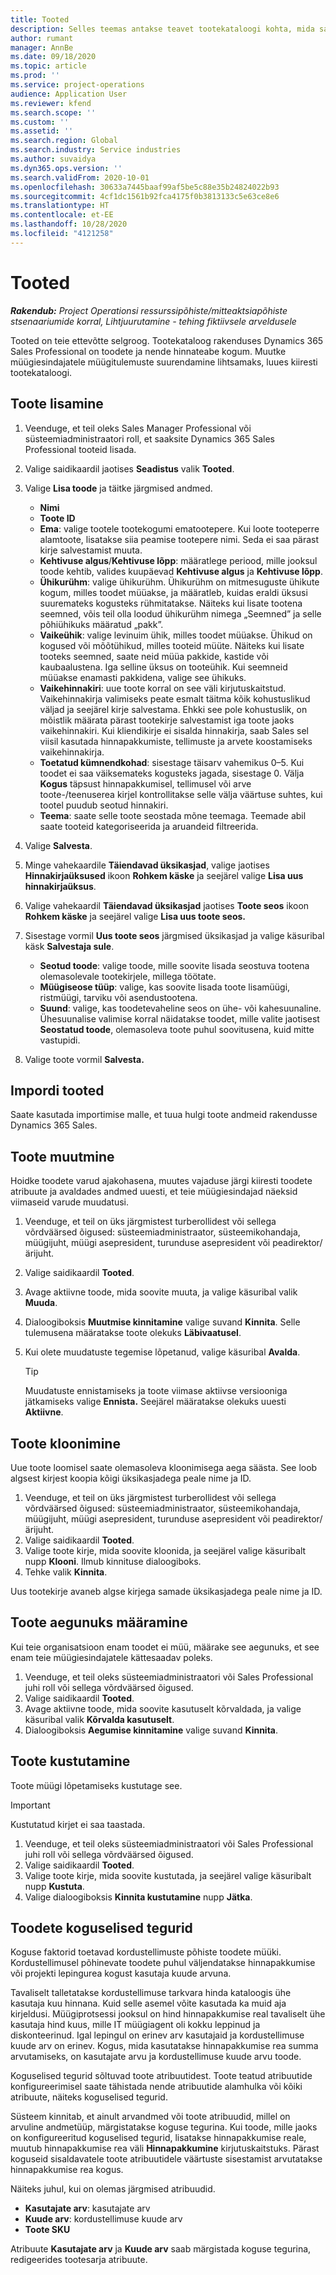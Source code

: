 ```yaml
---
title: Tooted
description: Selles teemas antakse teavet tootekataloogi kohta, mida saate kasutada klientidele teie ettevõtte pakutavate toodete ja hinnakujunduse kohta info jagamiseks.
author: rumant
manager: AnnBe
ms.date: 09/18/2020
ms.topic: article
ms.prod: ''
ms.service: project-operations
audience: Application User
ms.reviewer: kfend
ms.search.scope: ''
ms.custom: ''
ms.assetid: ''
ms.search.region: Global
ms.search.industry: Service industries
ms.author: suvaidya
ms.dyn365.ops.version: ''
ms.search.validFrom: 2020-10-01
ms.openlocfilehash: 30633a7445baaf99af5be5c88e35b24824022b93
ms.sourcegitcommit: 4cf1dc1561b92fca4175f0b3813133c5e63ce8e6
ms.translationtype: HT
ms.contentlocale: et-EE
ms.lasthandoff: 10/28/2020
ms.locfileid: "4121258"
---
```

# <a name="products"></a>Tooted

_**Rakendub:** Project Operationsi ressurssipõhiste/mitteaktsiapõhiste stsenaariumide korral,  Lihtjuurutamine - tehing fiktiivsele arveldusele_

Tooted on teie ettevõtte selgroog. Tootekataloog rakenduses Dynamics 365 Sales Professional on toodete ja nende hinnateabe kogum. Muutke müügiesindajatele müügitulemuste suurendamine lihtsamaks, luues kiiresti tootekataloogi.

## <a name="add-a-product"></a>Toote lisamine

1.  Veenduge, et teil oleks Sales Manager Professional või süsteemiadministraatori roll, et saaksite Dynamics 365 Sales Professional tooteid lisada.
2.  Valige saidikaardil jaotises **Seadistus** valik **Tooted**.
3.  Valige **Lisa toode** ja täitke järgmised andmed.

    -  **Nimi**
    -  **Toote ID**
    -  **Ema**: valige tootele tootekogumi ematootepere. Kui loote tooteperre alamtoote, lisatakse siia peamise tootepere nimi. Seda ei saa pärast kirje salvestamist muuta.
    -  **Kehtivuse algus**/**Kehtivuse lõpp**: määratlege periood, mille jooksul toode kehtib, valides kuupäevad **Kehtivuse algus** ja **Kehtivuse lõpp**.
    -  **Ühikurühm**: valige ühikurühm. Ühikurühm on mitmesuguste ühikute kogum, milles toodet müüakse, ja määratleb, kuidas eraldi üksusi suuremateks kogusteks rühmitatakse. Näiteks kui lisate tootena seemned, võis teil olla loodud ühikurühm nimega „Seemned” ja selle põhiühikuks määratud „pakk”.
    -  **Vaikeühik**: valige levinuim ühik, milles toodet müüakse. Ühikud on kogused või mõõtühikud, milles tooteid müüte. Näiteks kui lisate tooteks seemned, saate neid müüa pakkide, kastide või kaubaalustena. Iga selline üksus on tooteühik. Kui seemneid müüakse enamasti pakkidena, valige see ühikuks.
    -  **Vaikehinnakiri**: uue toote korral on see väli kirjutuskaitstud. Vaikehinnakirja valimiseks peate esmalt täitma kõik kohustuslikud väljad ja seejärel kirje salvestama. Ehkki see pole kohustuslik, on mõistlik määrata pärast tootekirje salvestamist iga toote jaoks vaikehinnakiri. Kui kliendikirje ei sisalda hinnakirja, saab Sales sel viisil kasutada hinnapakkumiste, tellimuste ja arvete koostamiseks vaikehinnakirja.
    -  **Toetatud kümnendkohad**: sisestage täisarv vahemikus 0–5. Kui toodet ei saa väiksemateks kogusteks jagada, sisestage 0. Välja **Kogus** täpsust hinnapakkumisel, tellimusel või arve toote-/teenuserea kirjel kontrollitakse selle välja väärtuse suhtes, kui tootel puudub seotud hinnakiri.
    -  **Teema**: saate selle toote seostada mõne teemaga. Teemade abil saate tooteid kategoriseerida ja aruandeid filtreerida.

4.  Valige **Salvesta**.
5.  Minge vahekaardile **Täiendavad üksikasjad**, valige jaotises **Hinnakirjaüksused** ikoon **Rohkem käske** ja seejärel valige **Lisa uus hinnakirjaüksus**.
7.  Valige vahekaardil **Täiendavad üksikasjad** jaotises **Toote seos** ikoon **Rohkem käske** ja seejärel valige **Lisa uus toote seos.**
8.  Sisestage vormil **Uus toote seos** järgmised üksikasjad ja valige käsuribal käsk **Salvestaja sule**.

    -   **Seotud toode**: valige toode, mille soovite lisada seostuva tootena olemasolevale tootekirjele, millega töötate.
    -   **Müügiseose tüüp**: valige, kas soovite lisada toote lisamüügi, ristmüügi, tarviku või asendustootena.
    -   **Suund**: valige, kas toodetevaheline seos on ühe- või kahesuunaline. Ühesuunalise valimise korral näidatakse toodet, mille valite jaotisest **Seostatud toode**, olemasoleva toote puhul soovitusena, kuid mitte vastupidi.

9.  Valige toote vormil **Salvesta.**

## <a name="import-products"></a>Impordi tooted

Saate kasutada importimise malle, et tuua hulgi toote andmeid rakendusse Dynamics 365 Sales.

## <a name="revise-a-product"></a>Toote muutmine

Hoidke toodete varud ajakohasena, muutes vajaduse järgi kiiresti toodete atribuute ja avaldades andmed uuesti, et teie müügiesindajad näeksid viimaseid varude muudatusi.

1.  Veenduge, et teil on üks järgmistest turberollidest või sellega võrdväärsed õigused: süsteemiadministraator, süsteemikohandaja, müügijuht, müügi asepresident, turunduse asepresident või peadirektor/ärijuht.
2.  Valige saidikaardil **Tooted**.
3.  Avage aktiivne toode, mida soovite muuta, ja valige käsuribal valik **Muuda**.
4.  Dialoogiboksis **Muutmise kinnitamine** valige suvand **Kinnita**. Selle tulemusena määratakse toote olekuks **Läbivaatusel**.
5.  Kui olete muudatuste tegemise lõpetanud, valige käsuribal **Avalda**.

    > [!TIP]
    > Muudatuste ennistamiseks ja toote viimase aktiivse versiooniga jätkamiseks valige **Ennista.** Seejärel määratakse olekuks uuesti **Aktiivne**.

## <a name="clone-a-product"></a>Toote kloonimine 

Uue toote loomisel saate olemasoleva kloonimisega aega säästa. See loob algsest kirjest koopia kõigi üksikasjadega peale nime ja ID.

1.  Veenduge, et teil on üks järgmistest turberollidest või sellega võrdväärsed õigused: süsteemiadministraator, süsteemikohandaja, müügijuht, müügi asepresident, turunduse asepresident või peadirektor/ärijuht.
2.  Valige saidikaardil **Tooted**.
3.  Valige toote kirje, mida soovite kloonida, ja seejärel valige käsuribalt nupp **Klooni**. Ilmub kinnituse dialoogiboks.
4.  Tehke valik **Kinnita**.

Uus tootekirje avaneb algse kirjega samade üksikasjadega peale nime ja ID.

## <a name="retire-a-product"></a>Toote aegunuks määramine 

Kui teie organisatsioon enam toodet ei müü, määrake see aegunuks, et see enam teie müügiesindajatele kättesaadav poleks.

1.  Veenduge, et teil oleks süsteemiadministraatori või Sales Professional juhi roll või sellega võrdväärsed õigused.
2.  Valige saidikaardil **Tooted**.
3.  Avage aktiivne toode, mida soovite kasutuselt kõrvaldada, ja valige käsuribal valik **Kõrvalda kasutuselt**.
4.  Dialoogiboksis **Aegumise kinnitamine** valige suvand **Kinnita**.


## <a name="delete-a-product"></a>Toote kustutamine

Toote müügi lõpetamiseks kustutage see.

> [!IMPORTANT]
> Kustutatud kirjet ei saa taastada.

1.  Veenduge, et teil oleks süsteemiadministraatori või Sales Professional juhi roll või sellega võrdväärsed õigused.
2.  Valige saidikaardil **Tooted**.
3.  Valige toote kirje, mida soovite kustutada, ja seejärel valige käsuribalt nupp **Kustuta**.
4.  Valige dialoogiboksis **Kinnita kustutamine** nupp **Jätka**.
 
 ## <a name="quantity-factors-for-products"></a>Toodete koguselised tegurid

Koguse faktorid toetavad kordustellimuste põhiste toodete müüki. Kordustellimusel põhinevate toodete puhul väljendatakse hinnapakkumise või projekti lepingurea kogust kasutaja kuude arvuna.

Tavaliselt talletatakse kordustellimuse tarkvara hinda kataloogis ühe kasutaja kuu hinnana. Kuid selle asemel võite kasutada ka muid aja kirjeldusi. Müügiprotsessi jooksul on hind hinnapakkumise real tavaliselt ühe kasutaja hind kuus, mille IT müügiagent oli kokku leppinud ja diskonteerinud. Igal lepingul on erinev arv kasutajaid ja kordustellimuse kuude arv on erinev. Kogus, mida kasutatakse hinnapakkumise rea summa arvutamiseks, on kasutajate arvu ja kordustellimuse kuude arvu toode.

Koguselised tegurid sõltuvad toote atribuutidest. Toote teatud atribuutide konfigureerimisel saate tähistada nende atribuutide alamhulka või kõiki atribuute, näiteks koguselised tegurid.

Süsteem kinnitab, et ainult arvandmed või toote atribuudid, millel on arvuline andmetüüp, märgistatakse koguse tegurina. Kui toode, mille jaoks on konfigureeritud koguselised tegurid, lisatakse hinnapakkumise reale, muutub  hinnapakkumise rea väli **Hinnapakkumine** kirjutuskaitstuks. Pärast koguseid sisaldavatele toote atribuutidele väärtuste sisestamist arvutatakse hinnapakkumise rea kogus.

Näiteks juhul, kui on olemas järgmised atribuudid. 

- **Kasutajate arv**: kasutajate arv 
- **Kuude arv**: kordustellimuse kuude arv
- **Toote SKU** 

Atribuute **Kasutajate arv** ja **Kuude arv** saab märgistada koguse tegurina, redigeerides tootesarja atribuute. 

